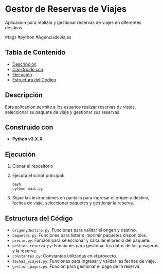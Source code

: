 # Gestor de Reservas de Viajes
Aplicacion para realizar y gestionar reservas de viajes en diferentes destinos.

#tags #python #Agenciadeviajes

## Tabla de Contenido
- [Descripción](#Descripción)
- [Construido con](#construido-con)
- [Ejecución](#Ejecución)
- [Estructura del Código](#Estructura-del-Código)

## Descripción
Esta aplicación permite a los usuarios realizar reservas de viajes, seleccionar su paquete de viaje y gestionar sus reservas.

## Construido con
* **Python v3.X.X**

## Ejecución
1. Clonar el repositorio
2. Ejecuta el script principal:

    ```
    bash
    python main.py
    ```
3. Sigue las instrucciones en pantalla para ingresar el origen y destino, fechas de viaje, seleccionar paquetes y gestionar la reserva.

## Estructura del Código
- `origenydestino.py`: Funciones para validar el origen y destino.
- `paquetes.py`: Funciones para listar e imprimir paquetes disponibles.
- `precio.py`: Función para seleccionar y calcular el precio del paquete.
- `gestion_reserva.py`: Funciones para gestionar los datos de los pasajeros y la reserva.
- `constantes.py`: Constantes utilizadas en el proyecto.
- `fechas_viajes.py`: Funciones para ingresar y validar las fechas de viaje.
- `gestion_pagos.py`: Función para gestionar el pago de la reserva.

